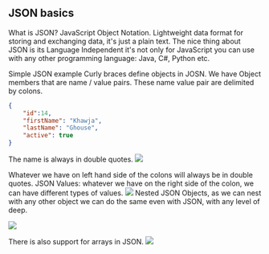 
## JSON basics
What is JSON?
JavaScript Object Notation. Lightweight data format for storing and exchanging data, it's just a plain text.
The nice thing about JSON is its Language Independent it's not only for JavaScript you can use with any other programming language: Java, C#, Python etc.

Simple JSON example
Curly braces define objects in JOSN. We have Object members that are name / value pairs. These name value pair are delimited by colons.
```JSON
{
	"id":14,
	"firstName": "Khawja",
	"lastName": "Ghouse",
	"active": true
}
```

The name is always in double quotes.
![](../images/JOSN_Example.png)

Whatever we have on left hand side of the colons will always be in double quotes.
JSON Values: whatever we have on the right side of the colon, we can have different types of values.
![](../Images/jsonValues.png)
Nested JSON Objects, as we can nest with any other object we can do the same even with JSON, with any level of deep.

![](../Images/nestedJSONObject.png)

There is also support for arrays in JSON.
![](../Images/jsonArrays.png)


